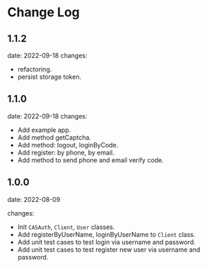 # Change Log

## 1.1.2
date: 2022-09-18
changes:
- refactoring.
- persist storage token.

## 1.1.0
date: 2022-09-18
changes:
- Add example app.
- Add method getCaptcha.
- Add method: logout, loginByCode.
- Add register: by phone, by email.
- Add method to send phone and email verify code.

## 1.0.0 
date: 2022-08-09

changes:
- Init `CASAuth`, `Client`, `User` classes.
- Add registerByUserName, loginByUserName to `Client` class.
- Add unit test cases to test login via username and password.
- Add unit test cases to test register new user via username and password.
